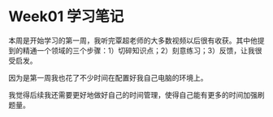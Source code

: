 


# Week01 学习笔记

本周是开始学习的第一周，我听完覃超老师的大多数视频以后很有收获。其中他提到的精通一个领域的三个步骤：1）切碎知识点；2）刻意练习；3）反馈，让我很受启发。

因为是第一周我也花了不少时间在配置好我自己电脑的环境上。

我觉得后续我还需要更好地做好自己的时间管理，使得自己能有更多的时间加强刷题量。
